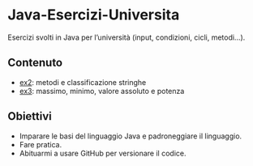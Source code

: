 # Java-Esercizi-Universita
Esercizi svolti in Java per l’università (input, condizioni, cicli, metodi…).

## Contenuto
- [ex2](ex2/ex2.java): metodi e classificazione stringhe
- [ex3](ex3/ex3.java): massimo, minimo, valore assoluto e potenza

## Obiettivi
- Imparare le basi del linguaggio Java e padroneggiare il linguaggio.
- Fare pratica.
- Abituarmi a usare GitHub per versionare il codice.
